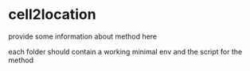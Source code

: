 # cell2location

provide some information about method here

each folder should contain a working minimal env and the script for the method
